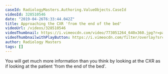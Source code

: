 ```yaml
---
caseId: RadiologyMasters.Authoring.ValueObjects.CaseId
videoId: 328510546
date: "2019-04-26T6:33:44.042Z"
title: Approaching the CXR 'from the end of the bed'
videoUrl: /videos/328510546
videoThumbnail: https://i.vimeocdn.com/video/773051264_640x360.jpg?r=pad
videoThumbnailwithPlayButton: https://i.vimeocdn.com/filter/overlay?src0=https://i.vimeocdn.com/video/773051264_640x360.jpg?r=pad&src1=http%3A%2F%2Ff.vimeocdn.com%2Fp%2Fimages%2Fcrawler_play.png
author: Radiology Masters
tags: []
---
```


You will get much more information than you think by looking at the CXR as if looking at the patient 'from the end of the bed'.